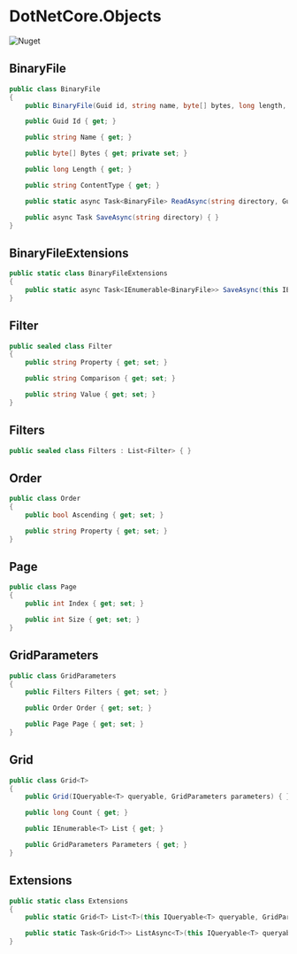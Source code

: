 # DotNetCore.Objects

![Nuget](https://img.shields.io/nuget/dt/DotNetCore.Objects)

## BinaryFile

```cs
public class BinaryFile
{
    public BinaryFile(Guid id, string name, byte[] bytes, long length, string contentType) { }

    public Guid Id { get; }

    public string Name { get; }

    public byte[] Bytes { get; private set; }

    public long Length { get; }

    public string ContentType { get; }

    public static async Task<BinaryFile> ReadAsync(string directory, Guid id) { }

    public async Task SaveAsync(string directory) { }
}
```

## BinaryFileExtensions

```cs
public static class BinaryFileExtensions
{
    public static async Task<IEnumerable<BinaryFile>> SaveAsync(this IEnumerable<BinaryFile> files, string directory) { }
}
```

## Filter

```cs
public sealed class Filter
{
    public string Property { get; set; }

    public string Comparison { get; set; }

    public string Value { get; set; }
}
```

## Filters

```cs
public sealed class Filters : List<Filter> { }
```

## Order

```cs
public class Order
{
    public bool Ascending { get; set; }

    public string Property { get; set; }
}
```

## Page

```cs
public class Page
{
    public int Index { get; set; }

    public int Size { get; set; }
}
```

## GridParameters

```cs
public class GridParameters
{
    public Filters Filters { get; set; }

    public Order Order { get; set; }

    public Page Page { get; set; }
}
```

## Grid

```cs
public class Grid<T>
{
    public Grid(IQueryable<T> queryable, GridParameters parameters) { }

    public long Count { get; }

    public IEnumerable<T> List { get; }

    public GridParameters Parameters { get; }
}
```

## Extensions

```cs
public static class Extensions
{
    public static Grid<T> List<T>(this IQueryable<T> queryable, GridParameters parameters) { }

    public static Task<Grid<T>> ListAsync<T>(this IQueryable<T> queryable, GridParameters parameters) { }
}
```
